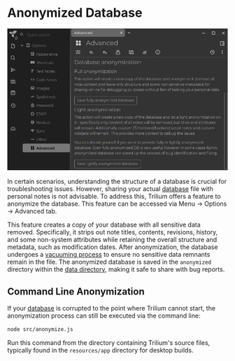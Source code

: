 # Anonymized Database

![screenshot of advanced settings](images/anonymization.png)

In certain scenarios, understanding the structure of a database is crucial for troubleshooting issues. However, sharing your actual [database](database.md) file with personal notes is not advisable. To address this, Trilium offers a feature to anonymize the database. This feature can be accessed via Menu -> Options -> Advanced tab.

This feature creates a copy of your database with all sensitive data removed. Specifically, it strips out note titles, contents, revisions, history, and some non-system attributes while retaining the overall structure and metadata, such as modification dates. After anonymization, the database undergoes a [vacuuming process](https://sqlite.org/lang_vacuum.html) to ensure no sensitive data remnants remain in the file. The anonymized database is saved in the `anonymized` directory within the [data directory](data-directory.md), making it safe to share with bug reports.

## Command Line Anonymization

If your [database](database.md) is corrupted to the point where Trilium cannot start, the anonymization process can still be executed via the command line:

```sh
node src/anonymize.js
```

Run this command from the directory containing Trilium's source files, typically found in the `resources/app` directory for desktop builds.
